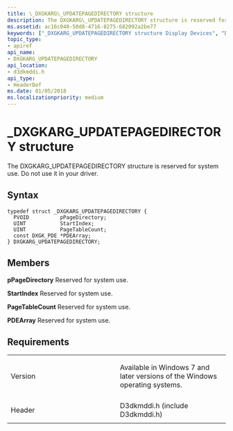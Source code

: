 ```yaml
---
title: \_DXGKARG\_UPDATEPAGEDIRECTORY structure
description: The DXGKARG\_UPDATEPAGEDIRECTORY structure is reserved for system use. Do not use it in your driver.
ms.assetid: ac16c040-50d8-4716-8275-682092a2be77
keywords: ["_DXGKARG_UPDATEPAGEDIRECTORY structure Display Devices", "DXGKARG_UPDATEPAGEDIRECTORY structure Display Devices"]
topic_type:
- apiref
api_name:
- DXGKARG_UPDATEPAGEDIRECTORY
api_location:
- d3dkmddi.h
api_type:
- HeaderDef
ms.date: 01/05/2018
ms.localizationpriority: medium
---
```


# \_DXGKARG\_UPDATEPAGEDIRECTORY structure


The DXGKARG\_UPDATEPAGEDIRECTORY structure is reserved for system use. Do not use it in your driver.

Syntax
------

```ManagedCPlusPlus
typedef struct _DXGKARG_UPDATEPAGEDIRECTORY {
  PVOID          pPageDirectory;
  UINT           StartIndex;
  UINT           PageTableCount;
  const DXGK_PDE *PDEArray;
} DXGKARG_UPDATEPAGEDIRECTORY;
```

Members
-------

**pPageDirectory**
Reserved for system use.

**StartIndex**
Reserved for system use.

**PageTableCount**
Reserved for system use.

**PDEArray**
Reserved for system use.

Requirements
------------

<table>
<colgroup>
<col width="50%" />
<col width="50%" />
</colgroup>
<tbody>
<tr class="odd">
<td align="left"><p>Version</p></td>
<td align="left"><p>Available in Windows 7 and later versions of the Windows operating systems.</p></td>
</tr>
<tr class="even">
<td align="left"><p>Header</p></td>
<td align="left">D3dkmddi.h (include D3dkmddi.h)</td>
</tr>
</tbody>
</table>

 

 





